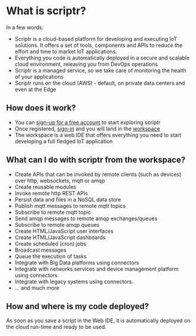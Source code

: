 # What is scriptr?

In a few words: 

- Scriptr is a cloud-based platform for developing and executing IoT solutions. It offers a set of tools, components and APIs to reduce the effort and time to market IoT applications.
- Everything you code is automatically deployed in a secure and scalable cloud environment, releaving you from DevOps operations
- Scriptr is a managed service, so we take care of monitoring the health of your applications
- Scriptr runs on the cloud (AWS) - default, on private data centers and even at the Edge

## How does it work?

- You can [sign-up for a free account](https://www.scriptr.io/register) to start exploring scriptr
- Once registered, [sign-in](https://www.scriptr.io/login) and you will land in the [workspace](https://www.scriptr.io/workspace)
- The workspace is a web IDE that offers everything you need to start developing a full fledged IoT application 

## What can I do with scriptr from the workspace?

- Create APIs that can be invoked by remote clients (such as devices) over http, websockets, mqtt or amqp
- Create reusable modules
- Invoke remote http REST APIs
- Persist data and files in a NoSQL data store
- Publish mqtt messages to remote mqtt topics
- Subscribe to remote mqtt topic
- Send amqp messages to remote amqp exchanges/queues
- Subscribe to remote amqp queues
- Create HTML/JavaScript user interfaces
- Create HTML/JavaScript dashboards
- Create scheduled (cron) jobs 
- Broadcast messages
- Queue the execution of tasks
- Integrate with Big Data platforms using connectors
- Integrate with networks services and device management platform using connectors
- Integrate with legacy systems using connectors.
- ... and much more

## How and where is my code deployed?

As soon as you save a script in the Web IDE, it is automatically deployed on the cloud run-time and ready to be used.




